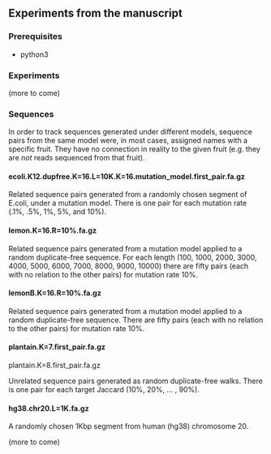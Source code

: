 ## Experiments from the manuscript

### Prerequisites

* python3

### Experiments

(more to come)

### Sequences

In order to track sequences generated under different models, sequence pairs
from the same model were, in most cases, assigned names with a specific fruit.
They have no connection in reality to the given fruit (e.g. they are *not*
reads sequenced from that fruit). 

#### ecoli.K12.dupfree.K=16.L=10K.K=16.mutation_model.first_pair.fa.gz

Related sequence pairs generated from a randomly chosen segment of E.coli,
under a mutation model. There is one pair for each mutation rate (.1%, .5%, 1%,
5%, and 10%).

#### lemon.K=16.R=10%.fa.gz 

Related sequence pairs generated from a mutation model applied to a random
duplicate-free sequence. For each length (100, 1000, 2000, 3000, 4000, 5000,
6000, 7000, 8000, 9000, 10000) there are fifty pairs (each with no relation to
the other pairs) for mutation rate 10%.

#### lemonB.K=16.R=10%.fa.gz 

Related sequence pairs generated from a mutation model applied to a random
duplicate-free sequence. There are fifty pairs (each with no relation to the
other pairs) for mutation rate 10%.

#### plantain.K=7.first_pair.fa.gz
plantain.K=8.first_pair.fa.gz

Unrelated sequence pairs generated as random duplicate-free walks. There is
one pair for each target Jaccard (10%, 20%, ... , 90%).

#### hg38.chr20.L=1K.fa.gz

A randomly chosen 1Kbp segment from human (hg38) chromosome 20.

(more to come)
